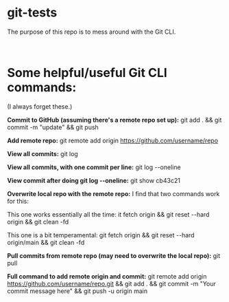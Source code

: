 # git-tests
The purpose of this repo is to mess around with the Git CLI.

<br>

# Some helpful/useful Git CLI commands:
(I always forget these.)


**Commit to GitHub (assuming there's a remote repo set up):**
git add . && git commit -m "update" && git push

**Add remote repo:**
git remote add origin https://github.com/username/repo

**View all commits:**
git log 

**View all commits, with one commit per line:**
git log --oneline

**View commit after doing git log --oneline:**
git show cb43c21


**Overwrite local repo with the remote repo:**
I find that two commands work for this:

This one works essentially all the time:
it fetch origin && git reset --hard origin && git clean -fd 

This one is a bit temperamental:
git fetch origin && git reset --hard origin/main && git clean -fd 

**Pull commits from remote repo (may need to overwrite the local repo):**
git pull

**Full command to add remote origin and commit:**
git remote add origin https://github.com/username/repo.git && git add . && git commit -m "Your commit message here" && git push -u origin main


